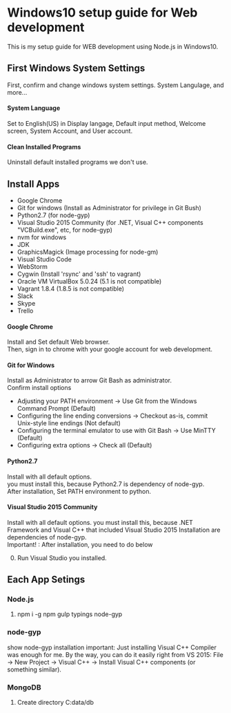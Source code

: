 # Windows10 setup guide for Web development
This is my setup guide for WEB development using Node.js in Windows10.


## First Windows System Settings
First, confirm and change windows system settings.
System Langulage, and more...

#### System Language
Set to English(US) in Display langage, Default input method, Welcome screen, System Account, and User account.

#### Clean Installed Programs
Uninstall default installed programs we don't use.


## Install Apps
- Google Chrome
- Git for windows (Install as Administrator for privilege in Git Bush)
- Python2.7 (for node-gyp)
- Visual Studio 2015 Community (for .NET, Visual C++ components "VCBuild.exe", etc, for node-gyp)
- nvm for windows
- JDK
- GraphicsMagick (Image processing for node-gm)
- Visual Studio Code
- WebStorm
- Cygwin (Install 'rsync' and 'ssh' to vagrant)
- Oracle VM VirtualBox 5.0.24 (5.1 is not compatible)
- Vagrant 1.8.4 (1.8.5 is not compatible)
- Slack
- Skype
- Trello

#### Google Chrome
Install and Set default Web browser.  
Then, sign in to chrome with your google account for web development.

#### Git for Windows
Install as Administrator to arrow Git Bash as administrator.  
Confirm install options  

- Adjusting your PATH environment -> Use Git from the Windows Command Prompt (Default)
- Configuring the line ending conversions -> Checkout as-is, commit Unix-style line endings (Not default)
- Configuring the terminal emulator to use with Git Bash -> Use MinTTY (Default)
- Configuring extra options -> Check all (Default)

#### Python2.7
Install with all default options.  
you must install this, because Python2.7 is dependency of node-gyp.  
After installation, Set PATH environment to python.

#### Visual Studio 2015 Community
Install with all default options.
you must install this, because .NET Framework and Visual C++ that included Visual Studio 2015 Installation are dependencies of node-gyp.  
Important! :  After installation, you need to do below

0. Run Visual Studio you installed.




## Each App Setings
### Node.js
1. npm i -g npm gulp typings node-gyp

### node-gyp
show node-gyp installation
important: Just installing Visual C++ Compiler was enough for me. By the way, you can do it easily right from VS 2015: File -> New Project -> Visual C++ -> Install Visual C++ components (or something similar).

### MongoDB
1. Create directory C:data/db
